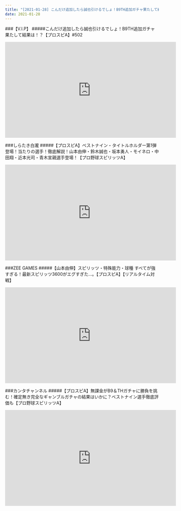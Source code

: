 ```yaml
---
title: "[2021-01-28] こんだけ追加したら誠也引けるでしょ！B9TH追加ガチャ果たして結果は！？【プロスピA】#502 他"
date: 2021-01-28
---
```

###【V.I.P】
#####こんだけ追加したら誠也引けるでしょ！B9TH追加ガチャ果たして結果は！？【プロスピA】#502
<iframe width="560" height="315" src="https://www.youtube.com/embed/leI0EFeXuLA" frameborder="0" allow="accelerometer; autoplay; clipboard-write; encrypted-media; gyroscope; picture-in-picture" allowfullscreen></iframe>

###しらたき白瀧
#####【プロスピA】ベストナイン・タイトルホルダー第1弾登場！当たりの選手！徹底解説！山本由伸・鈴木誠也・坂本勇人・モイネロ・中田翔・近本光司・青木宣親選手登場！【プロ野球スピリッツA】
<iframe width="560" height="315" src="https://www.youtube.com/embed/FSm2mnP4dak" frameborder="0" allow="accelerometer; autoplay; clipboard-write; encrypted-media; gyroscope; picture-in-picture" allowfullscreen></iframe>

###ZEE GAMES
#####【山本由伸】スピリッツ・特殊能力・球種 すべてが強すぎる！最新スピリッツ3600がエグすぎた…。【プロスピA】【リアルタイム対戦】
<iframe width="560" height="315" src="https://www.youtube.com/embed/24EcYWZz4aA" frameborder="0" allow="accelerometer; autoplay; clipboard-write; encrypted-media; gyroscope; picture-in-picture" allowfullscreen></iframe>

###カンタチャンネル
#####【プロスピA】無課金がB9＆THガチャに勝負を挑む！確定無き完全なギャンブルガチャの結果はいかに？ベストナイン選手徹底評価も【プロ野球スピリッツA】
<iframe width="560" height="315" src="https://www.youtube.com/embed/DPmRuBosYro" frameborder="0" allow="accelerometer; autoplay; clipboard-write; encrypted-media; gyroscope; picture-in-picture" allowfullscreen></iframe>

